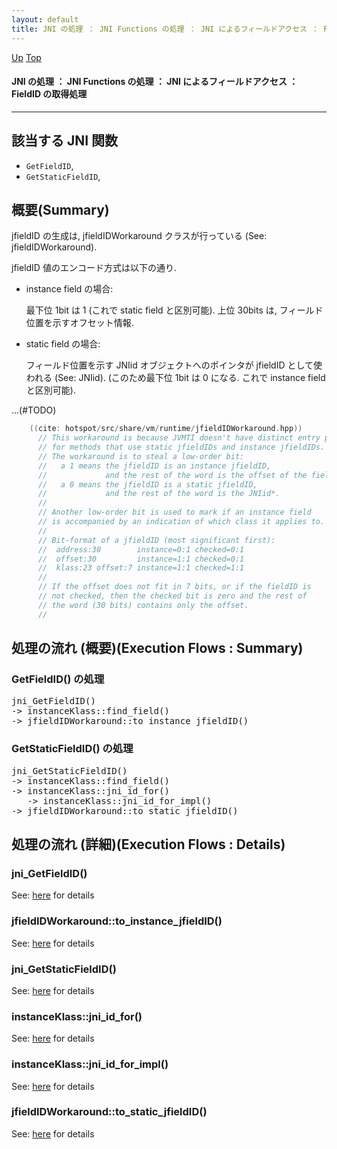```yaml
---
layout: default
title: JNI の処理 ： JNI Functions の処理 ： JNI によるフィールドアクセス ： FieldID の取得処理
---
```

[Up](no5248c5L.html) [Top](../index.html)

#### JNI の処理 ： JNI Functions の処理 ： JNI によるフィールドアクセス ： FieldID の取得処理

--- 
## 該当する JNI 関数
* `GetFieldID`,
* `GetStaticFieldID`,

## 概要(Summary)
jfieldID の生成は, jfieldIDWorkaround クラスが行っている (See: jfieldIDWorkaround).

jfieldID 値のエンコード方式は以下の通り.

  * instance field の場合:
   
    最下位 1bit は 1 (これで static field と区別可能).
    上位 30bits は, フィールド位置を示すオフセット情報.
   
  * static field の場合:
   
    フィールド位置を示す JNIid オブジェクトへのポインタが jfieldID として使われる (See: JNIid).
    (このため最下位 1bit は 0 になる. これで instance field と区別可能).

...(#TODO)


```cpp
    ((cite: hotspot/src/share/vm/runtime/jfieldIDWorkaround.hpp))
      // This workaround is because JVMTI doesn't have distinct entry points
      // for methods that use static jfieldIDs and instance jfieldIDs.
      // The workaround is to steal a low-order bit:
      //   a 1 means the jfieldID is an instance jfieldID,
      //             and the rest of the word is the offset of the field.
      //   a 0 means the jfieldID is a static jfieldID,
      //             and the rest of the word is the JNIid*.
      //
      // Another low-order bit is used to mark if an instance field
      // is accompanied by an indication of which class it applies to.
      //
      // Bit-format of a jfieldID (most significant first):
      //  address:30        instance=0:1 checked=0:1
      //  offset:30         instance=1:1 checked=0:1
      //  klass:23 offset:7 instance=1:1 checked=1:1
      //
      // If the offset does not fit in 7 bits, or if the fieldID is
      // not checked, then the checked bit is zero and the rest of
      // the word (30 bits) contains only the offset.
      //
```


## 処理の流れ (概要)(Execution Flows : Summary)
### GetFieldID() の処理
<div class="flow-abst"><pre>
jni_GetFieldID()
-&gt; instanceKlass::find_field()
-&gt; jfieldIDWorkaround::to_instance_jfieldID()
</pre></div>

### GetStaticFieldID() の処理
<div class="flow-abst"><pre>
jni_GetStaticFieldID()
-&gt; instanceKlass::find_field()
-&gt; instanceKlass::jni_id_for()
   -&gt; instanceKlass::jni_id_for_impl()
-&gt; jfieldIDWorkaround::to_static_jfieldID()
</pre></div>


## 処理の流れ (詳細)(Execution Flows : Details)
### jni_GetFieldID()
See: [here](no3059OeQ.html) for details
### jfieldIDWorkaround::to_instance_jfieldID()
See: [here](no2935Ygb.html) for details
### jni_GetStaticFieldID()
See: [here](no3059boW.html) for details
### instanceKlass::jni_id_for()
See: [here](no2935y0n.html) for details
### instanceKlass::jni_id_for_impl()
See: [here](no2935MJ0.html) for details
### jfieldIDWorkaround::to_static_jfieldID()
See: [here](no2935lqh.html) for details






